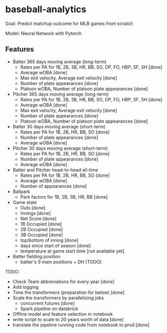 # baseball-analytics

Goal: Predict matchup outcome for MLB games from scratch

Model: Neural Network with Pytorch

## Features
- Batter 365 days moving average (long-term)
  - Rates per PA for 1B, 2B, 3B, HR, BB, SO, DP, FO, HBP, SF, SH [done]
  - Average wOBA [done]
  - Max exit velocity, Average exit velocity [done]
  - Number of plate appearances [done]
  - Platoon wOBA, Number of platoon plate appearances [done]
- Pitcher 365 days moving average (long-term)
  - Rates per PA for 1B, 2B, 3B, HR, BB, SO, DP, FO, HBP, SF, SH [done]
  - Average wOBA [done]
  - Max exit velocity, Average exit velocity [done]
  - Number of plate appearances [done]
  - Platoon wOBA, Number of platoon plate appearances [done]
- Batter 30 days moving average (short-term)
  - Rates per PA for 1B, 2B, HR, BB, SO [done]
  - Number of plate appearances [done]
  - Average wOBA [done]
- Pitcher 30 days moving average (short-term)
  - Rates per PA for 1B, 2B, HR, BB, SO [done]
  - Number of plate appearances [done]
  - Average wOBA [done]
- Batter and Pitcher head-to-head all-time
  - Rates per PA for 1B, 2B, HR, BB, SO [done]
  - Average wOBA [done]
  - Number of appearances [done]
- Ballpark
  - Park factors for 1B, 2B, 3B, HR, BB [done]
- Game state
  - Outs [done]
  - Innings [done]
  - Net Score [done]
  - 1B Occupied [done]
  - 2B Occupied [done]
  - 3B Occupied [done]
  - top/bottom of inning [done]
  - days since start of season [done]
  - temperature at game start time [not available yet]
- Batter fielding position
  - batter's 9 main positions + DH [TODO]


TODO:
- Check Team abbreviations for every year [done]
- Add logging 
- Time the transformers (preparation for below) [done]
- Scale the transformers by parallelizing jobs
  - concurrent futures [done]
  - Spark pipeline on databrick 
- Offline model and feature selection in notebook 
- write script to scale to 20 years worth of data [done]
- translate the pipeline running code from notebook to prod [done]
